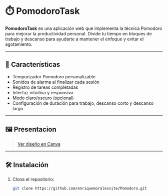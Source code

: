 # ⏱️ PomodoroTask

**PomodoroTask** es una aplicación web que implementa la técnica Pomodoro para mejorar la productividad personal. Divide tu tiempo en bloques de trabajo y descanso para ayudarte a mantener el enfoque y evitar el agotamiento.

---

## 🚀 Características

- Temporizador Pomodoro personalizable
- Sonidos de alarma al finalizar cada sesión
- Registro de tareas completadas
- Interfaz intuitiva y responsiva
- Modo claro/oscuro (opcional)
- Configuración de duración para trabajo, descanso corto y descanso largo

---

## 🖼️ Presentacion

> [Ver diseño en Canva](https://www.canva.com/design/DAGvyAZjhHQ/yyxgoBrO_st_zNv2_2LW7Q/edit?utm_content=DAGvyAZjhHQ&utm_campaign=designshare&utm_medium=link2&utm_source=sharebutton)

---

## 🛠️ Instalación

1. Clona el repositorio:
   ```bash
   git clone https://github.com/enriquemoralesvite/Pomodoro.git
